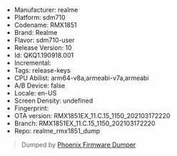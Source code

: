 ## 
- Manufacturer: realme
- Platform: sdm710
- Codename: RMX1851
- Brand: Realme
- Flavor: sdm710-user
- Release Version: 10
- Id: QKQ1.190918.001
- Incremental: 
- Tags: release-keys
- CPU Abilist: arm64-v8a,armeabi-v7a,armeabi
- A/B Device: false
- Locale: en-US
- Screen Density: undefined
- Fingerprint: 
- OTA version: RMX1851EX_11.C.15_1150_202103172220
- Branch: RMX1851EX_11.C.15_1150_202103172220
- Repo: realme_rmx1851_dump


>Dumped by [Phoenix Firmware Dumper](https://github.com/DroidDumps/phoenix_firmware_dumper)
